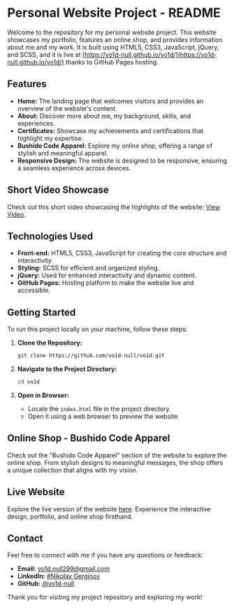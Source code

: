 # Personal Website Project - README

Welcome to the repository for my personal website project. This website showcases my portfolio, features an online shop, and provides information about me and my work. It is built using HTML5, CSS3, JavaScript, jQuery, and SCSS, and it is live at [https://vo1d-null.github.io/vo1d/](https://vo1d-null.github.io/vo1d/) thanks to GitHub Pages hosting.

## Features

- **Home:** The landing page that welcomes visitors and provides an overview of the website's content.
- **About:** Discover more about me, my background, skills, and experiences.
- **Certificates:** Showcase my achievements and certifications that highlight my expertise.
- **Bushido Code Apparel:** Explore my online shop, offering a range of stylish and meaningful apparel.
- **Responsive Design:** The website is designed to be responsive, ensuring a seamless experience across devices.

## Short Video Showcase

Check out this short video showcasing the highlights of the website: [View Video](https://www.youtube.com/watch?v=eWOhpiTZ9mQ).

## Technologies Used

- **Front-end:** HTML5, CSS3, JavaScript for creating the core structure and interactivity.
- **Styling:** SCSS for efficient and organized styling.
- **jQuery:** Used for enhanced interactivity and dynamic content.
- **GitHub Pages:** Hosting platform to make the website live and accessible.

## Getting Started

To run this project locally on your machine, follow these steps:

1. **Clone the Repository:**
   ```bash
   git clone https://github.com/vo1d-null/vo1d.git
   ```

2. **Navigate to the Project Directory:**
   ```bash
   cd vo1d
   ```

3. **Open in Browser:**
   - Locate the `index.html` file in the project directory.
   - Open it using a web browser to preview the website.

## Online Shop - Bushido Code Apparel

Check out the "Bushido Code Apparel" section of the website to explore the online shop. From stylish designs to meaningful messages, the shop offers a unique collection that aligns with my vision.

## Live Website

Explore the live version of the website [here](https://vo1d-null.github.io/vo1d/). Experience the interactive design, portfolio, and online shop firsthand.

## Contact

Feel free to connect with me if you have any questions or feedback:

- **Email:** vo1d.null299@gmail.com
- **LinkedIn:** [#Nikolay Gerginov]([https://www.linkedin.com/in/yourusername/](https://www.linkedin.com/in/nikolay-gerginov-vo1d-null/))
- **GitHub:** [@vo1d-null](https://github.com/vo1d-null)

Thank you for visiting my project repository and exploring my work!
